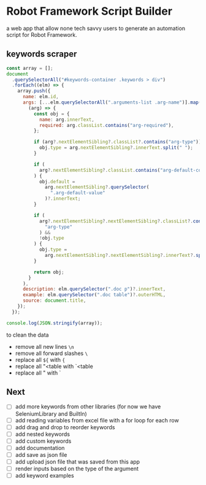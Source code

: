 # Robot Framework Script Builder

a web app that allow none tech savvy users to generate an automation script for Robot Framework.

## keywords scraper

```js
const array = [];
document
  .querySelectorAll("#keywords-container .keywords > div")
  .forEach((elm) => {
    array.push({
      name: elm.id,
      args: [...elm.querySelectorAll(".arguments-list .arg-name")].map(
        (arg) => {
          const obj = {
            name: arg.innerText,
            required: arg.classList.contains("arg-required"),
          };

          if (arg?.nextElementSibling?.classList?.contains("arg-type")) {
            obj.type = arg.nextElementSibling?.innerText.split(" ");
          }

          if (
            arg?.nextElementSibling?.classList.contains("arg-default-container")
          ) {
            obj.default =
              arg.nextElementSibling?.querySelector(
                ".arg-default-value"
              )?.innerText;
          }

          if (
            arg?.nextElementSibling?.nextElementSibling?.classList?.contains(
              "arg-type"
            ) &&
            !obj.type
          ) {
            obj.type =
              arg.nextElementSibling?.nextElementSibling?.innerText?.split(" ");
          }

          return obj;
        }
      ),
      description: elm.querySelector(".doc p")?.innerText,
      example: elm.querySelector(".doc table")?.outerHTML,
      source: document.title,
    });
  });

console.log(JSON.stringify(array));
```

to clean the data

- remove all new lines `\n`
- remove all forward slashes `\`
- replace all `${` with `{`
- replace all "<table with `<table
- replace all </table>" with </table>`

## Next

- [ ] add more keywords from other libraries (for now we have SeleniumLibrary and BuiltIn)
- [ ] add reading variables from excel file with a for loop for each row
- [ ] add drag and drop to reorder keywords
- [ ] add nested keywords
- [ ] add custom keywords
- [ ] add documentation
- [ ] add save as json file
- [ ] add upload json file that was saved from this app
- [ ] render inputs based on the type of the argument
- [ ] add keyword examples

